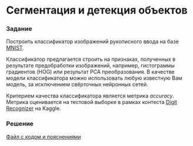 # Сегментация и детекция объектов

### Задание
Построить классификатор изображений рукописного ввода на базе [MNIST](https://www.kaggle.com/datasets/oddrationale/mnist-in-csv). 

Классификатор предлагается строить на признаках, полученных в результате предобработки изображений, например, гистограммы градиентов (HOG) или результат PCA преобразования. В качестве модели классификатора можно использовать любую известную Вам модель, за исключением свёрточных нейронных сетей.

Критерием качества классификатора является метрика _accuracy_. Метрика оценивается на тестовой выборке в рамках контеста [Digit Recognizer](https://www.kaggle.com/c/digit-recognizer) на Kaggle.

### Решение
[Файл с кодом и пояснениями](/Projects/07_Computer_vision/01_Segmentation_and_object_detection/Solution.ipynb)
